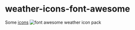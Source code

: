 # weather-icons-font-awesome
Some [icons](https://github.com/Hvitrevs/weather-icons-font-awesome/assets/134542496/1583a04a-6b9d-4aeb-8120-35ce50f15236)
![font awesome weather icon pack](https://github.com/Hvitrevs/weather-icons-font-awesome/assets/134542496/46d9a7de-5451-48e4-afb5-0d6a39641dd7)
